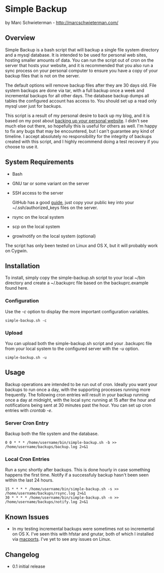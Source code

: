 # Simple Backup

by Marc Schwieterman - http://marcschwieterman.com/

## Overview

Simple Backup is a bash script that will backup a single file system directory and a mysql database. It is intended to be used for personal web sites, hosting smaller amounts of data. You can run the script out of cron on the server that hosts your website, and it is recommended that you also run a sync process on your personal computer to ensure you have a copy of your backup files that is not on the server.

The default options will remove backup files after they are 30 days old. File system backups are done via tar, with a full backup once a week and incremental backups for all other days. The database backup dumps all tables the configured account has access to. You should set up a read only mysql user just for backups.

This script is a result of my personal desire to back up my blog, and it is based on my post about [backing up your personal website](http://marcschwieterman.com/blog/backing-up-your-personal-website/). I didn't see much else out there, so hopefully this is useful for others as well. I'm happy to fix any bugs that may be encountered, but I can't guarantee any kind of timeline. I accept absolutely no responsibility for the integrity of backups created with this script, and I highly recommend doing a test recovery if you choose to use it.

## System Requirements

*   Bash
*   GNU tar or some variant on the server
*   SSH access to the server

    GitHub has a good [guide](http://help.github.com/key-setup-redirect), just copy your public key into your ~/.ssh/authorized_keys files on the server.

*   rsync on the local system
*   scp on the local system
*   growlnotify on the local system (optional)

The script has only been tested on Linux and OS X, but it will probably work on Cygwin.

## Installation

To install, simply copy the simple-backup.sh script to your local ~/bin directory and create a ~/.backuprc file based on the backuprc.example found here.

### Configuration

Use the *-c* option to display the more important configuration variables.

    simple-backup.sh -c

### Upload

You can upload both the simple-backup.sh script and your .backuprc file from your local system to the configured server with the *-u* option.

    simple-backup.sh -u

## Usage

Backup operations are intended to be run out of cron. Ideally you want your backups to run once a day, with the supporting processes running more frequently. The following cron entries will result in your backup running once a day at midnight, with the local sync running at 15 after the hour and notifications being sent at 30 minutes past the hour. You can set up cron entries with *crontab -e*.

### Server Cron Entry

Backup both the file system and the database.

    0 0 * * * /home/username/bin/simple-backup.sh -b >> /home/username/backups/backup.log 2>&1

### Local Cron Entries

Run a sync shortly after backups. This is done hourly in case something happens the first time. Notify if a successfuly backup hasn't been seen within the last 24 hours.

    15 * * * * /home/username/bin/simple-backup.sh -s >> /home/username/backups/rsync.log 2>&1
    30 * * * * /home/username/bin/simple-backup.sh -n >> /home/username/backups/notify.log 2>&1

## Known Issues

*   In my testing incremental backups were sometimes not so incremental on OS X. I've seen this with hfstar and gnutar, both of which I installed via [macports](http://www.macports.org/). I've yet to see any issues on Linux.
 
## Changelog

*   0.1 initial release

